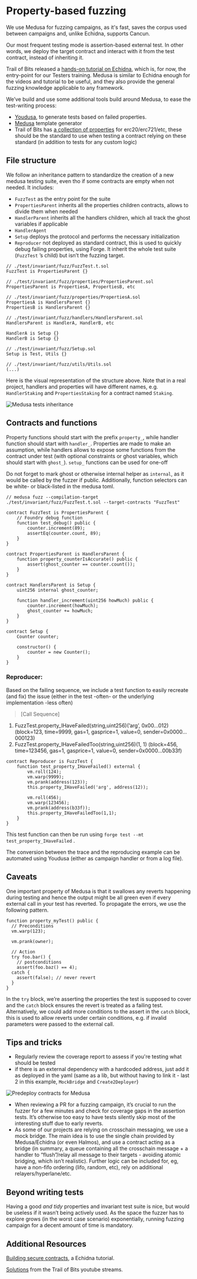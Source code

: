 # Property-based fuzzing

We use Medusa for fuzzing campaigns, as it's fast, saves the corpus used between campaigns and, unlike Echidna, supports Cancun.

Our most frequent testing mode is assertion-based external test. In other words, we deploy the target contract and interact with it from the test contract, instead of inheriting it.

Trail of Bits released a [hands-on tutorial on Echidna](https://github.com/crytic/building-secure-contracts/tree/master/program-analysis/echidna), which is, for now, the entry-point for our Testers training. Medusa is similar to Echidna enough for the videos and tutorial to be useful, and they also provide the general fuzzing knowledge applicable to any framework.

We’ve build and use some additional tools build around Medusa, to ease the test-writing process:

- [Youdusa](https://github.com/defi-wonderland/youdusa-rs), to generate tests based on failed properties.
- [Medusa](https://github.com/defi-wonderland/medusa-gen-rs) template generator
- Trail of Bits has [a collection of properties](https://blog.trailofbits.com/2023/02/27/reusable-properties-ethereum-contracts-echidna/) for erc20/erc721/etc, these should be the standard to use when testing a contract relying on these standard (in addition to tests for any custom logic)

## File structure

We follow an inheritance pattern to standardize the creation of a new medusa testing suite, even tho if some contracts are empty when not needed. It includes:

- `FuzzTest` as the entry point for the suite
- `PropertiesParent` inherits all the properties children contracts, allows to divide them when needed
- `HandlerParent` inherits all the handlers children, which all track the ghost variables if applicable
- `HandlerAgent`
- `Setup` deploys the protocol and performs the necessary initialization
- `Reproducer` not deployed as standard contract, this is used to quickly debug failing properties, using Forge. It inherit the whole test suite (`FuzzTest` ’s child) but isn’t the fuzzing target.

```solidity
// ./test/invariant/fuzz/FuzzTest.t.sol
FuzzTest is PropertiesParent {}

// ./test/invariant/fuzz/properties/PropertiesParent.sol
PropertiesParent is PropertiesA, PropertiesB, etc

// ./test/invariant/fuzz/properties/PropertiesA.sol
PropertiesA is HandlersParent {}
PropertiesB is HandlersParent {}

// ./test/invariant/fuzz/handlers/HandlersParent.sol
HandlersParent is HandlerA, HandlerB, etc

HandlerA is Setup {}
HandlerB is Setup {}

// ./test/invariant/fuzz/Setup.sol
Setup is Test, Utils {}

// ./test/invariant/fuzz/utils/Utils.sol
(...)
```

Here is the visual representation of the structure above. Note that in a real project, handlers and properties will have different names, e.g. `HandlerStaking` and `PropertiesStaking` for a contract named `Staking`.

![Medusa tests inheritance](/img/fuzz-inheritance.jpg)

## Contracts and functions

Property functions should start with the prefix `property_`, while handler function should start with `handler_`. Properties are made to make an assumption, while handlers allows to expose some functions from the contract under test (with optional constraints or ghost variables, which should start with `ghost_`). `setup_` functions can be used for one-off

Do not forget to mark ghost or otherwise internal helper as `internal`, as it would be called by the fuzzer if public. Additionally, function selectors can be white- or black-listed in the medusa toml.

```solidity
// medusa fuzz --compilation-target ./test/invariant/fuzz/FuzzTest.t.sol --target-contracts "FuzzTest"

contract FuzzTest is PropertiesParent {
	// Foundry debug function
	function test_debug() public {
		counter.increment(89);
		assertEq(counter.count, 89);
	}
}

contract PropertiesParent is HandlersParent {
	function property_counterIsAccurate() public {
		assert(ghost_counter == counter.count());
	}
}

contract HandlersParent is Setup {
	uint256 internal ghost_counter;

	function handler_increment(uint256 howMuch) public {
		counter.increment(howMuch);
		ghost_counter += howMuch;
	}
}

contract Setup {
	Counter counter;

	constructor() {
		counter = new Counter();
	}
}
```

### Reproducer:

Based on the failing sequence, we include a test function to easily recreate (and fix) the issue (either in the test -often- or the underlying implementation -less often)

> [Call Sequence]

1. FuzzTest.property_IHaveFailed(string,uint256)(’arg’, 0x00…012) (block=123, time=9999, gas=1, gasprice=1, value=0, sender=0x0000…000123)
2. FuzzTest.property_IHaveFailedToo(string,uint256)(1, 1) (block=456, time=123456, gas=1, gasprice=1, value=0, sender=0x0000…00b33f)
   >

```solidity
contract Reproducer is FuzzTest {
	function test_property_IHaveFailed() external {
		vm.roll(124);
		vm.warp(9999);
		vm.prank(address(123));
		this.property_IHaveFailed('arg', address(12));

		vm.roll(456);
		vm.warp(123456);
		vm.prank(address(b33f));
		this.property_IHaveFailedToo(1,1);
	}
}
```

This test function can then be run using `forge test --mt test_property_IHaveFailed` .

The conversion between the trace and the reproducing example can be automated using Youdusa (either as campaign handler or from a log file).

## Caveats

One important property of Medusa is that it swallows any reverts happening during testing and hence the output might be all green even if every external call in your test has reverted. To propagate the errors, we use the following pattern.

```solidity
function property_myTest() public {
  // Preconditions
  vm.warp(123);

  vm.prank(owner);

  // Action
  try foo.bar() {
    // postconditions
    assert(foo.baz() == 4);
  catch {
    assert(false); // never revert
  }
}
```

In the `try` block, we’re asserting the properties the test is supposed to cover and the `catch` block ensures the revert is treated as a failing test. Alternatively, we could add more conditions to the assert in the `catch` block, this is used to allow reverts under certain conditions, e.g. if invalid parameters were passed to the external call.

## Tips and tricks

- Regularly review the coverage report to assess if you're testing what should be tested
- if there is an external dependency with a hardcoded address, just add it as deployed in the yaml (same as a lib, but without having to link it - last 2 in this example, `MockBridge` and `Create2Deployer`)

![Predeploy contracts for Medusa](/img/fuzz-predeploy.png)

- When reviewing a PR for a fuzzing campaign, it’s crucial to run the fuzzer for a few minutes and check for coverage gaps in the assertion tests. It’s otherwise too easy to have tests silently skip most of the interesting stuff due to early reverts.
- As some of our projects are relying on crosschain messaging, we use a mock bridge. The main idea is to use the single chain provided by Medusa/Echidna (or even Halmos), and use a contract acting as a bridge (in summary, a queue containing all the crosschain message + a handler to “flush”/relay all message to their targets - avoiding atomic bridging, which isn’t realistic).
  Further logic can be included for, eg, have a non-fifo ordering (lifo, random, etc), rely on additional relayers/hyperlane/etc.

## Beyond writing tests

Having a good _and tidy_ properties and invariant test suite is nice, but would be useless if it wasn’t being actively used. As the space the fuzzer has to explore grows (in the worst case scenario) exponentially, running fuzzing campaign for a decent amount of time is mandatory.

## Additional Resources

[Building secure contracts](https://github.com/crytic/building-secure-contracts/tree/master/program-analysis/echidna), a Echidna tutorial.

[Solutions](https://github.com/crytic/echidna-streaming-series/tree/main) from the Trail of Bits youtube streams.
